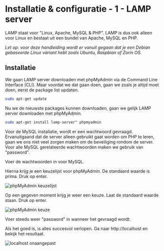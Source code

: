 # Installatie & configuratie - 1 - LAMP server

LAMP staat voor "Linux, Apache, MySQL & PHP". LAMP is dus ook alleen voor Linux en bestaat uit een bundel van Apache, MySQL en PHP.

*Let op: voor deze handleiding wordt er vanuit gegaan dat je een Debian gebaseerde Linux variant hebt zoals Ubuntu, Raspbian of Zorin OS.*

## Installatie
We gaan LAMP server downloaden met phpMyAdmin via de Command Line Interface (CLI). Maar voordat we dat gaan doen, gaan we zoals je altijd moet doen, eerst de package list updaten.

```bash
sudo apt-get update
```

Nu we de nieuwste packages kunnen downloaden, gaan we gelijk LAMP server downloaden met phpMyAdmin.

```bash
sudo apt-get install lamp-server^ phpmyadmin
```

Voor de MySQL installatie, wordt er een wachtwoord gevraagd. Ervanuitgaand dat de server alleen gebruikt gaat worden om PHP te leren, gaan we ons niet veel zorgen maken om de beveiliging rondom de server. Voor alle MySQL gerelateerde wachtwoorden maken we gebruik van "password".

Voer de wachtwoorden in voor MySQL.

Hierna krijg je een keuzelijst voor phpMyAdmin. De standaard waarde is prima. Druk op enter.

![phpMyAdmin keuzelijst](https://i.imgur.com/JX69qv2.png)

Op een gegeven moment krijg je weer een keuze. Laat de standaard waarde staan. Druk op enter.

![phpMyAdmin keuze](https://i.imgur.com/cX8yDXj.png)

Voer steeds weer "password" in wanneer het gevraagd wordt.

Als het goed is, is alles succesvol verlopen. Ga naar http://localhost en bekijk het resultaat.

![localhost onaangepast](https://i.imgur.com/q1Clh9s.png)
